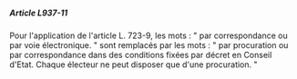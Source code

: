 ##### Article L937-11

Pour l'application de l'article L. 723-9, les mots : " par correspondance ou par voie électronique. " sont remplacés par les mots : " par procuration ou par correspondance dans des conditions fixées par décret en Conseil d'Etat. Chaque électeur ne peut disposer que d'une procuration. "

